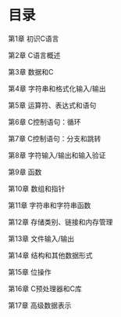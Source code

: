 # 目录 #
第1章 初识C语言

第2章 C语言概述

第3章 数据和C

第4章 字符串和格式化输入/输出

第5章 运算符、表达式和语句

第6章 C控制语句：循环

第7章 C控制语句：分支和跳转

第8章 字符输入/输出和输入验证

第9章 函数

第10章 数组和指针

第11章 字符串和字符串函数

第12章 存储类别、链接和内存管理

第13章 文件输入/输出

第14章 结构和其他数据形式

第15章 位操作

第16章 C预处理器和C库

第17章 高级数据表示
